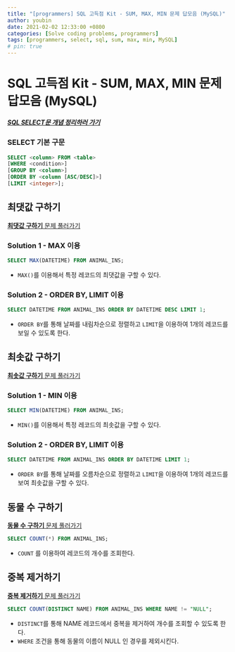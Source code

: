 ```yaml
---
title: "[programmers] SQL 고득점 Kit - SUM, MAX, MIN 문제 답모음 (MySQL)"
author: youbin
date: 2021-02-02 12:33:00 +0800
categories: [Solve coding problems, programmers]
tags: [programmers, select, sql, sum, max, min, MySQL]
# pin: true
---
```


# SQL 고득점 Kit - SUM, MAX, MIN 문제 답모음 (MySQL)

##### [SQL SELECT문 개념 정리하러 가기](https://youbin-shin.github.io/posts/cs-database-1/)

### SELECT 기본 구문

```sql
SELECT <column> FROM <table>
[WHERE <condition>]
[GROUP BY <column>]
[ORDER BY <column [ASC/DESC]>]
[LIMIT <integer>];
```



## 최댓값 구하기

[**최댓값 구하기** 문제 풀러가기](https://programmers.co.kr/learn/courses/30/lessons/59415)

### Solution 1 - MAX 이용

```sql
SELECT MAX(DATETIME) FROM ANIMAL_INS;
```

- `MAX()`를 이용해서 특정 레코드의 최댓값을 구할 수 있다.

### Solution 2 - ORDER BY, LIMIT 이용

```sql
SELECT DATETIME FROM ANIMAL_INS ORDER BY DATETIME DESC LIMIT 1;
```

- `ORDER BY`를 통해 날짜를 내림차순으로 정렬하고 `LIMIT`을 이용하여 1개의 레코드를 보일 수 있도록 한다.



## 최솟값 구하기

[**최솟값 구하기** 문제 풀러가기](https://programmers.co.kr/learn/courses/30/lessons/59038)

### Solution 1 - MIN 이용

```sql
SELECT MIN(DATETIME) FROM ANIMAL_INS;
```

- `MIN()`를 이용해서 특정 레코드의 최솟값을 구할 수 있다.

### Solution 2 - ORDER BY, LIMIT 이용

```sql
SELECT DATETIME FROM ANIMAL_INS ORDER BY DATETIME LIMIT 1;
```

- `ORDER BY`를 통해 날짜를 오름차순으로 정렬하고 `LIMIT`을 이용하여 1개의 레코드를 보여 최솟값을 구할 수 있다.



## 동물 수 구하기

[**동물 수 구하기** 문제 풀러가기](https://programmers.co.kr/learn/courses/30/lessons/59406)

```sql
SELECT COUNT(*) FROM ANIMAL_INS;
```

- `COUNT` 를 이용하여 레코드의 개수를 조회한다.



## 중복 제거하기

[**중복 제거하기** 문제 풀러가기](https://programmers.co.kr/learn/courses/30/lessons/59408)

```sql
SELECT COUNT(DISTINCT NAME) FROM ANIMAL_INS WHERE NAME != "NULL";
```

- `DISTINCT`를 통해 NAME 레코드에서 중복을 제거하여 개수를 조회할 수 있도록 한다.
- `WHERE` 조건을 통해 동물의 이름이 NULL 인 경우를 제외시킨다.



